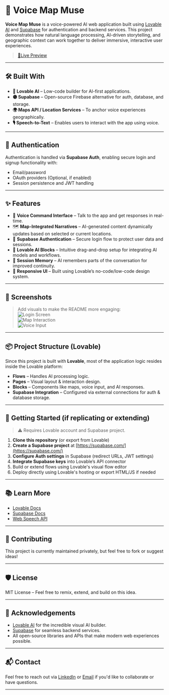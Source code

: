 # 🎤 Voice Map Muse

**Voice Map Muse** is a voice-powered AI web application built using [Lovable AI](https://www.lovable.app) and [Supabase](https://supabase.com/) for authentication and backend services. This project demonstrates how natural language processing, AI-driven storytelling, and geographic context can work together to deliver immersive, interactive user experiences.

> [🚀Live Preview](https://preview--voice-map-muse.lovable.app/)

---

## 🛠️ Built With

- **💜 Lovable AI** – Low-code builder for AI-first applications.
- **🟣 Supabase** – Open-source Firebase alternative for auth, database, and storage.
- **🌍 Maps API / Location Services** – To anchor voice experiences geographically.
- **🎙️ Speech-to-Text** – Enables users to interact with the app using voice.

---

## 🔐 Authentication

Authentication is handled via **Supabase Auth**, enabling secure login and signup functionality with:

- Email/password
- OAuth providers (Optional, if enabled)
- Session persistence and JWT handling

---

## ✨ Features

- 🎤 **Voice Command Interface** – Talk to the app and get responses in real-time.
- 🗺️ **Map-Integrated Narratives** – AI-generated content dynamically updates based on selected or current locations.
- 🔐 **Supabase Authentication** – Secure login flow to protect user data and sessions.
- 🧠 **Lovable AI Blocks** – Intuitive drag-and-drop setup for integrating AI models and workflows.
- 📝 **Session Memory** – AI remembers parts of the conversation for improved continuity.
- 🎨 **Responsive UI** – Built using Lovable’s no-code/low-code design system.

---

## 📸 Screenshots

> Add visuals to make the README more engaging:  
> ![Login Screen](screenshots/login_screen.png)  
> ![Map Interaction](screenshots/map_ui.png)  
> ![Voice Input](screenshots/voice_input.png)

---

## 📦 Project Structure (Lovable)

Since this project is built with **Lovable**, most of the application logic resides inside the Lovable platform:

- **Flows** – Handles AI processing logic.
- **Pages** – Visual layout & interaction design.
- **Blocks** – Components like maps, voice input, and AI responses.
- **Supabase Integration** – Configured via external connections for auth & database storage.

---

## 🧪 Getting Started (if replicating or extending)

> ⚠️ Requires Lovable account and Supabase project.

1. **Clone this repository** (or export from Lovable)
2. **Create a Supabase project** at [https://supabase.com/](https://supabase.com/)
3. **Configure Auth settings** in Supabase (redirect URLs, JWT settings)
4. **Integrate Supabase keys** into Lovable’s API connector
5. Build or extend flows using Lovable's visual flow editor
6. Deploy directly using Lovable's hosting or export HTML/JS if needed

---

## 📚 Learn More

- [Lovable Docs](https://docs.lovable.app/)
- [Supabase Docs](https://supabase.com/docs)
- [Web Speech API](https://developer.mozilla.org/en-US/docs/Web/API/Web_Speech_API)

---

## 🤝 Contributing

This project is currently maintained privately, but feel free to fork or suggest ideas!

---

## 🛡️ License

MIT License – Feel free to remix, extend, and build on this idea.

---

## 🙌 Acknowledgements

- [Lovable AI](https://www.lovable.app) for the incredible visual AI builder.
- [Supabase](https://supabase.com) for seamless backend services.
- All open-source libraries and APIs that make modern web experiences possible.

---

## 📬 Contact

Feel free to reach out via [LinkedIn](https://www.linkedin.com/in/amugaddahemanthkumar/) or [Email](https://mail.google.com/mail/?view=cm&fs=1&to=hemanthkumar7783@gmail.com&su=Hello&body=Hi%20Hemanth,%20I%20wanted%20to...)
 if you'd like to collaborate or have questions.

---
